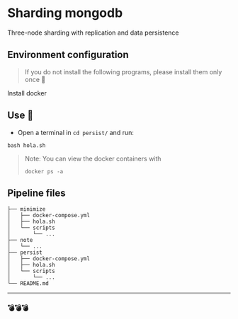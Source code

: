 # Sharding mongodb

Three-node sharding with replication and data persistence

## Environment configuration
> If you do not install the following programs, please install them only once 	:crossed_fingers:

Install docker


## Use	:dna:		

* Open a terminal in `cd persist/` and run:
```
bash hola.sh
```

> Note: You can view the docker containers with 
>
>```
>docker ps -a
>```


## Pipeline files


    ├── minimize
    │   ├── docker-compose.yml
    │   ├── hola.sh
    │   └── scripts
    │       └── ...
    ├── note
    │   └── ...
    ├── persist
    │   ├── docker-compose.yml
    │   ├── hola.sh
    │   └── scripts
    │       └── ...
    └── README.md





<hr>


### :bomb::bomb::bomb: